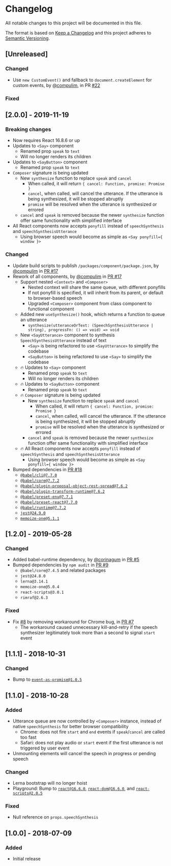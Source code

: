 # Changelog
All notable changes to this project will be documented in this file.

The format is based on [Keep a Changelog](http://keepachangelog.com/en/1.0.0/)
and this project adheres to [Semantic Versioning](http://semver.org/spec/v2.0.0.html).

## [Unreleased]

### Changed

- Use `new CustomEvent()` and fallback to `document.createElement` for custom events, by [@compulim](https://github.com/compulim), in PR [#22](https://github.com/compulim/react-say/pull/22)

### Fixed

## [2.0.0] - 2019-11-19

### Breaking changes

- Now requires React 16.8.6 or up
- Updates to `<Say>` component
   - Renamed prop `speak` to `text`
   - Will no longer renders its children
- Updates to `<SayButton>` component
   - Renamed prop `speak` to `text`
- `Composer` signature is being updated
   - New `synthesize` function to replace `speak` and `cancel`
      - When called, it will return `{ cancel: Function, promise: Promise }`
      - `cancel`, when called, will cancel the utterance. If the utterance is being synthesized, it will be stopped abruptly
      - `promise` will be resolved when the utterance is synthesized or errored
   - `cancel` and `speak` is removed because the newer `synthesize` function offer same functionality with simplified interface
- All React components now accepts `ponyfill` instead of `speechSynthesis` and `speechSynthesisUtterance`
   - Using browser speech would become as simple as `<Say ponyfill={ window }>`

### Changed

- Update build scripts to publish `/packages/component/package.json`, by [@compulim](https://github.com/compulim) in [PR #17](https://github.com/compulim/react-say/pull/17)
- Rework of all components, by [@compulim](https://github.com/compulim) in [PR #17](https://github.com/compulim/react-say/pull/17)
   - Support nested `<Context>` and `<Composer>`
      - Nested context will share the same queue, with different ponyfills
      - If not ponyfill is specified, it will inherit from its parent, or default to browser-based speech
      - Upgraded `<Composer>` component from class component to functional component
   - Added new `useSynthesize()` hook, which returns a function to queue an utterance
      - `synthesize(utteranceOrText: (SpeechSynthesisUtterance | string), progressFn: () => void) => void`
   - New `<SayUtterance>` component to synthesis `SpeechSynthesisUtterance` instead of text
      - `<Say>` is being refactored to use `<SayUtterance>` to simplify the codebase
      - `<SayButton>` is being refactored to use `<Say>` to simplify the codebase
   - 🔥 Updates to `<Say>` component
      - Renamed prop `speak` to `text`
      - Will no longer renders its children
   - 🔥 Updates to `<SayButton>` component
      - Renamed prop `speak` to `text`
   - 🔥 `Composer` signature is being updated
      - New `synthesize` function to replace `speak` and `cancel`
         - When called, it will return `{ cancel: Function, promise: Promise }`
         - `cancel`, when called, will cancel the utterance. If the utterance is being synthesized, it will be stopped abruptly
         - `promise` will be resolved when the utterance is synthesized or errored
      - `cancel` and `speak` is removed because the newer `synthesize` function offer same functionality with simplified interface
   - 🔥 All React components now accepts `ponyfill` instead of `speechSynthesis` and `speechSynthesisUtterance`
      - Using browser speech would become as simple as `<Say ponyfill={ window }>`
- Bumped dependencies in [PR #18](https://github.com/compulim/react-say/pull/18)
   - [`@babel/cli@7.7.0`](https://npmjs.com/package/@babel/cli)
   - [`@babel/core@7.7.2`](https://npmjs.com/package/@babel/core)
   - [`@babel/plugin-proposal-object-rest-spread@7.6.2`](https://npmjs.com/package/@babel/plugin-proposal-object-rest-spread)
   - [`@babel/plugin-transform-runtime@7.6.2`](https://npmjs.com/package/@babel/plugin-transform-runtime)
   - [`@babel/preset-env@7.7.1`](https://npmjs.com/package/@babel/preset-env)
   - [`@babel/preset-react@7.7.0`](https://npmjs.com/package/@babel/preset-react)
   - [`@babel/runtime@7.7.2`](https://npmjs.com/package/@babel/runtime)
   - [`jest@24.9.0`](https://npmjs.com/package/jest)
   - [`memoize-one@5.1.1`](https://npmjs.com/package/memoize-one)

## [1.2.0] - 2019-05-28
### Changed
- Added babel-runtime dependency, by [@corinagum](https://github.com/corinagum) in [PR #5](https://github.com/compulim/react-say/pull/5)
- Bumped dependencies by `npm audit` in [PR #9](https://github.com/compulim/react-say/pull/9)
   - `@babel/core@7.4.5` and related packages
   - `jest@24.8.0`
   - `lerna@3.14.1`
   - `memoize-one@5.0.4`
   - `react-scripts@3.0.1`
   - `rimraf@2.6.3`

### Fixed
- Fix [#8](https://github.com/compulim/react-say/issues/8) by removing workaround for Chrome bug, in [PR #7](https://github.com/compulim/react-say/pull/7)
   - The workaround caused unnecessary kill-and-retry if the speech synthesizer legitimately took more than a second to signal `start` event

## [1.1.1] - 2018-10-31
### Changed
- Bump to [`event-as-promise@1.0.5`](https://npmjs.com/package/event-as-promise/v/1.0.5)

## [1.1.0] - 2018-10-28
### Added
- Utterance queue are now controlled by `<Composer>` instance, instead of native `speechSynthesis` for better browser compatibility
   - Chrome: does not fire `start` and `end` events if `speak`/`cancel` are called too fast
   - Safari: does not play audio or `start` event if the first utterance is not triggered by user event
- Unmounting elements will cancel the speech in progress or pending speech

### Changed
- Lerna bootstrap will no longer hoist
- Playground: Bump to [`react@16.6.0`](https://npmjs.com/package/react/v/16.6.0), [`react-dom@16.6.0`](https://npmjs.com/package/react-dom/v/16.6.0), and [`react-scripts@2.0.5`](https://npmjs.com/package/react-scripts/v/2.0.5)

### Fixed
- Null reference on `props.speechSynthesis`

## [1.0.0] - 2018-07-09
### Added
- Initial release
